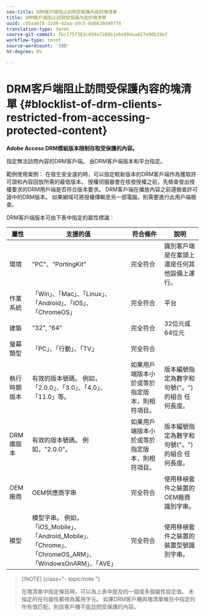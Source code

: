 ```yaml
---
seo-title: DRM客戶端阻止訪問受保護內容的塊清單
title: DRM客戶端阻止訪問受保護內容的塊清單
uuid: c05aa6f8-32d9-42aa-a9c5-0d0629d49778
translation-type: tm+mt
source-git-commit: fbc175f383c850a7286b1e6e89daa027e00b29ef
workflow-type: tm+mt
source-wordcount: '380'
ht-degree: 0%

---
```



# DRM客戶端阻止訪問受保護內容的塊清單 {#blocklist-of-drm-clients-restricted-from-accessing-protected-content}

**Adobe Access DRM模組版本限制存取受保護的內容。**

指定無法訪問內容的DRM客戶端。 由DRM客戶端版本和平台指定。

範例使用案例： 在發生安全違約時，可以指定較新版本的DRM客戶端作為獲取許可證和內容回放所需的最低版本。 授權伺服器會在核發授權之前，先檢查發出授權要求的DRM用戶端是否符合版本要求。 DRM客戶端在播放內容之前還檢查許可證中的DRM版本。 如果網域可將授權傳輸至另一部電腦，則需要進行此用戶端檢查。

DRM客戶端版本可由下表中指定的屬性標識：

| **屬性** | **支援的值** | **符合條件** | **說明** |
|---|---|---|---|
| 環境 | &quot;PC&quot;、&quot;PortingKit&quot; | 完全符合 | 識別客戶端是在案頭上還是任何其他設備上運行。 |
| 作業系統 | 「Win」、「Mac」、「Linux」、「Android」、「iOS」、「ChromeOS」 | 完全符合 | 平台 |
| 建築 | “32”, “64” | 完全符合 | 32位元或64位元 |
| 螢幕類型 | 「PC」、「行動」、「TV」 | 完全符合 |  |
| 執行時期版本 | 有效的版本號碼。 例如，「2.0.0」、「3.0」、「4.0」、「11.0」等。 | 如果用戶端版本小於或等於指定版本，則相符項目。 | 版本編號指定為數字和句號(&quot;。&quot;)的組合 任何長度。 |
| DRM庫版本 | 有效的版本號碼。 例如，&quot;2.0.0&quot;。 | 如果用戶端版本小於或等於指定版本，則相符項目。 | 版本編號指定為數字和句號(&quot;。&quot;)的組合 任何長度。 |
| OEM廠商 | OEM供應商字串 | 完全符合 | 使用移植套件之裝置的OEM廠商識別字串。 |
| 模型 | 模型字串。 例如，「iOS_Mobile」、「Android_Mobile」、「Chrome」、「ChromeOS_ARM」、「WindowsOnARM」、「AVE」 | 完全符合 | 使用移植套件之裝置的裝置型號識別字串。 |

>[!NOTE] {class=&quot;- topic/note &quot;}
>
>在塊清單中指定條目時，可以為上表中提及的一個或多個屬性設定值。 未指定的任何屬性都視為萬用字元。 如果DRM客戶機與塊清單條目中指定的所有值匹配，則該客戶機不能訪問受保護的內容。

